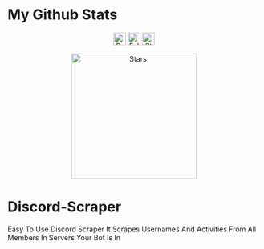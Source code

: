 # My Github Stats
<p align="center">
  <img height="25" src="https://api.visitorbadge.io/api/VisitorHit?user=strawberryph&countColorcountColor&countColor=%23006EFF" alt="Profile Views"/>
  <img height="25" src="https://img.shields.io/github/followers/strawberryph?color=4a12ba&style=for-the-badge&logo=github&label=Follow" alt="Followers"/>
  <img height="25" src="https://img.shields.io/github/stars/strawberryph?color=f429ff&style=for-the-badge&logo=github&label=Stars" alt="Stars"/>
</p>
<p align="center">
  <img height="250" src="https://lanyard-profile-readme.vercel.app/api/1121869581452050504?theme=dark&animated=true&hideDiscrim=true&borderRadius=30px)" alt="Stars"/>
</p>


# Discord-Scraper

Easy To Use Discord Scraper It Scrapes Usernames And Activities From All Members In Servers Your Bot Is In
